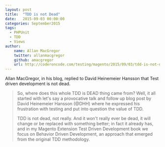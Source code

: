 ```yaml
---
layout: post
title:  "TDD is not Dead"
date:   2015-09-03 00:00:00
categories: September2015
tags:
  - PHPUnit
  - TDD
  - Views
author:
    name: Allan MacGregor
    twitter: allanmacgregor
    github: amacgregor
    url: http://coderoncode.com/testing/magento/2015/09/03/tdd-is-not-dead.html
---
```

Allan MacGregor, in his blog, replied to David Heinemeier Hansson that Test driven development is not dead.

> So, where does this whole TDD is DEAD thing came from? Well, it all started with let's say a provocative talk and follow up blog post by David Heinemeier Hansson (@DHH) where he expressed his frustration with testing and put into question the value of TDD.
>
> TDD is not dead, not really. And it won't really ever be dead, it will change or be replaced with something better; in fact it already has, and in my Magento Extension Test Driven Development book we focus on Behavior Driven Development, an approach that emerged from the original TDD methodology.
